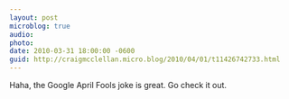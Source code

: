 ```yaml
---
layout: post
microblog: true
audio: 
photo: 
date: 2010-03-31 18:00:00 -0600
guid: http://craigmcclellan.micro.blog/2010/04/01/t11426742733.html
---
```

Haha, the Google April Fools joke is great.  Go check it out.
